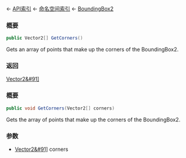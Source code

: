 ← [API索引](Api-Index) ← [命名空间索引](Namespace-Index) ← [BoundingBox2](VRageMath.BoundingBox2)

### 概要

```csharp
public Vector2[] GetCorners()
```

Gets an array of points that make up the corners of the BoundingBox2.

### 返回

[Vector2&#91&#93;](VRageMath.Vector2&#91&#93;)

### 概要

```csharp
public void GetCorners(Vector2[] corners)
```

Gets the array of points that make up the corners of the BoundingBox2.

### 参数

* [Vector2&#91&#93;](VRageMath.Vector2&#91&#93;) corners

